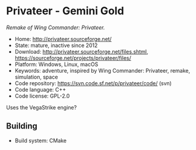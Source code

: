 # Privateer - Gemini Gold

_Remake of Wing Commander: Privateer._

- Home: http://privateer.sourceforge.net/
- State: mature, inactive since 2012
- Download: http://privateer.sourceforge.net/files.shtml, https://sourceforge.net/projects/privateer/files/
- Platform: Windows, Linux, macOS
- Keywords: adventure, inspired by Wing Commander: Privateer, remake, simulation, space
- Code repository: https://svn.code.sf.net/p/privateer/code/ (svn)
- Code language: C++
- Code license: GPL-2.0

Uses the VegaStrike engine?

## Building

- Build system: CMake